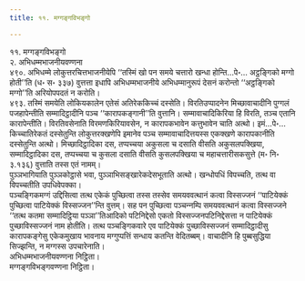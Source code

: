 ```yaml
---
title: ११. मग्गङ्गविभङ्गो

---
```

११. मग्गङ्गविभङ्गो  
२. अभिधम्मभाजनीयवण्णना  
४९०. अभिधम्मे लोकुत्तरचित्तभाजनीयेपि ‘‘तस्मिं खो पन समये चत्तारो खन्धा होन्ति…पे॰… अट्ठङ्गिको मग्गो होती’’ति (ध॰ स॰ ३३७) वुत्तत्ता इधापि अभिधम्मभाजनीये अभिधम्मानुरूपं देसनं करोन्तो ‘‘अट्ठङ्गिको मग्गो’’ति अरियोपपदतं न करोति।  
४९३. तस्मिं समयेति लोकियकालेन एतेसं अतिरेककिच्‍चं दस्सेति। विरतिउप्पादनेन मिच्छावाचादीनि पुग्गलं पजहापेन्तीति सम्मादिट्ठादीनि पञ्‍च ‘‘कारापकङ्गानी’’ति वुत्तानि। सम्मावाचादिकिरिया हि विरति, तञ्‍च एतानि कारापेन्तीति। विरतिवसेनाति विरमणकिरियावसेन, न कारापकभावेन कत्तुभावेन चाति अत्थो। इमं…पे॰… किच्‍चातिरेकतं दस्सेतुन्ति लोकुत्तरक्खणेपि इमानेव पञ्‍च सम्मावाचादित्तयस्स एकक्खणे कारापकानीति दस्सेतुन्ति अत्थो। मिच्छादिट्ठादिका दस, तप्पच्‍चया अकुसला च दसाति वीसति अकुसलपक्खिया, सम्मादिट्ठादिका दस, तप्पच्‍चया च कुसला दसाति वीसति कुसलपक्खिया च महाचत्तारीसकसुत्ते (म॰ नि॰ ३.१३६) वुत्ताति तस्स एतं नामम्।  
पुञ्‍ञभागियाति पुञ्‍ञकोट्ठासे भवा, पुञ्‍ञाभिसङ्खारेकदेसभूताति अत्थो। खन्धोपधिं विपच्‍चति, तत्थ वा विपच्‍चतीति उपधिवेपक्‍का।  
पञ्‍चङ्गिकमग्गं उद्दिसित्वा तत्थ एकेकं पुच्छित्वा तस्स तस्सेव समयववत्थानं कत्वा विस्सज्‍जनं ‘‘पाटियेक्‍कं पुच्छित्वा पाटियेक्‍कं विस्सज्‍जन’’न्ति वुत्तम्। सह पन पुच्छित्वा पञ्‍चन्‍नम्पि समयववत्थानं कत्वा विस्सज्‍जने ‘‘तत्थ कतमा सम्मादिट्ठिया पञ्‍ञा’’तिआदिको पटिनिद्देसो एकतो विस्सज्‍जनपटिनिद्देसत्ता न पाटियेक्‍कं पुच्छाविस्सज्‍जनं नाम होतीति। तत्थ पञ्‍चङ्गिकवारे एव पाटियेक्‍कं पुच्छाविस्सज्‍जनं सम्मादिट्ठादीसु कारापकङ्गेसु एकेकमुखाय भावनाय मग्गुप्पत्तिं सन्धाय कतन्ति वेदितब्बम्। वाचादीनि हि पुब्बसुद्धिया सिज्झन्ति, न मग्गस्स उपचारेनाति।  
अभिधम्मभाजनीयवण्णना निट्ठिता।  
मग्गङ्गविभङ्गवण्णना निट्ठिता।  
